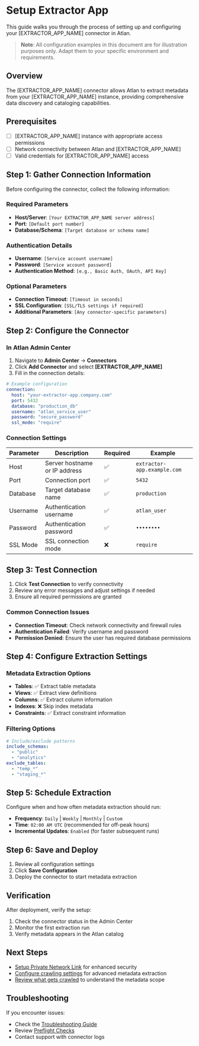 # Setup Extractor App

This guide walks you through the process of setting up and configuring your [EXTRACTOR_APP_NAME] connector in Atlan.

> **Note**: All configuration examples in this document are for illustration purposes only. Adapt them to your specific environment and requirements.

## Overview

The [EXTRACTOR_APP_NAME] connector allows Atlan to extract metadata from your [EXTRACTOR_APP_NAME] instance, providing comprehensive data discovery and cataloging capabilities.

## Prerequisites

- [ ] [EXTRACTOR_APP_NAME] instance with appropriate access permissions
- [ ] Network connectivity between Atlan and [EXTRACTOR_APP_NAME]
- [ ] Valid credentials for [EXTRACTOR_APP_NAME] access

## Step 1: Gather Connection Information

Before configuring the connector, collect the following information:

### Required Parameters

- **Host/Server**: `[Your EXTRACTOR_APP_NAME server address]`
- **Port**: `[Default port number]`
- **Database/Schema**: `[Target database or schema name]`

### Authentication Details

- **Username**: `[Service account username]`
- **Password**: `[Service account password]`
- **Authentication Method**: `[e.g., Basic Auth, OAuth, API Key]`

### Optional Parameters

- **Connection Timeout**: `[Timeout in seconds]`
- **SSL Configuration**: `[SSL/TLS settings if required]`
- **Additional Parameters**: `[Any connector-specific parameters]`

## Step 2: Configure the Connector

### In Atlan Admin Center

1. Navigate to **Admin Center** → **Connectors**
2. Click **Add Connector** and select **[EXTRACTOR_APP_NAME]**
3. Fill in the connection details:

```yaml
# Example configuration
connection:
  host: "your-extractor-app.company.com"
  port: 5432
  database: "production_db"
  username: "atlan_service_user"
  password: "secure_password"
  ssl_mode: "require"
```

### Connection Settings

| Parameter | Description                   | Required | Example                     |
| --------- | ----------------------------- | -------- | --------------------------- |
| Host      | Server hostname or IP address | ✅       | `extractor-app.example.com` |
| Port      | Connection port               | ✅       | `5432`                      |
| Database  | Target database name          | ✅       | `production`                |
| Username  | Authentication username       | ✅       | `atlan_user`                |
| Password  | Authentication password       | ✅       | `••••••••`                  |
| SSL Mode  | SSL connection mode           | ❌       | `require`                   |

## Step 3: Test Connection

1. Click **Test Connection** to verify connectivity
2. Review any error messages and adjust settings if needed
3. Ensure all required permissions are granted

### Common Connection Issues

- **Connection Timeout**: Check network connectivity and firewall rules
- **Authentication Failed**: Verify username and password
- **Permission Denied**: Ensure the user has required database permissions

## Step 4: Configure Extraction Settings

### Metadata Extraction Options

- **Tables**: ✅ Extract table metadata
- **Views**: ✅ Extract view definitions
- **Columns**: ✅ Extract column information
- **Indexes**: ❌ Skip index metadata
- **Constraints**: ✅ Extract constraint information

### Filtering Options

```yaml
# Include/exclude patterns
include_schemas:
  - "public"
  - "analytics"
exclude_tables:
  - "temp_*"
  - "staging_*"
```

## Step 5: Schedule Extraction

Configure when and how often metadata extraction should run:

- **Frequency**: `Daily` | `Weekly` | `Monthly` | `Custom`
- **Time**: `02:00 AM UTC` (recommended for off-peak hours)
- **Incremental Updates**: `Enabled` (for faster subsequent runs)

## Step 6: Save and Deploy

1. Review all configuration settings
2. Click **Save Configuration**
3. Deploy the connector to start metadata extraction

## Verification

After deployment, verify the setup:

1. Check the connector status in the Admin Center
2. Monitor the first extraction run
3. Verify metadata appears in the Atlan catalog

## Next Steps

- [Setup Private Network Link](./setup-private-network-link.md) for enhanced security
- [Configure crawling settings](../crawling/crawl-extractor-app.md) for advanced metadata extraction
- [Review what gets crawled](../references/what-does-atlan-crawl.md) to understand the metadata scope

## Troubleshooting

If you encounter issues:

- Check the [Troubleshooting Guide](../troubleshooting/connectivity-troubleshooting.md)
- Review [Preflight Checks](../references/preflight-checks.md)
- Contact support with connector logs
